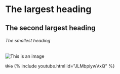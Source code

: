 # The largest heading
## The second largest heading
###### The smallest heading

![This is an image](https://myoctocat.com/assets/images/base-octocat.svg)

~~this~~
{% include youtube.html id="JLMbpiywVxQ" %}
